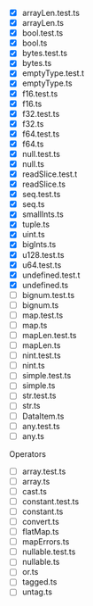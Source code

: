 - [x] arrayLen.test.ts
- [x] arrayLen.ts
- [x] bool.test.ts
- [x] bool.ts
- [x] bytes.test.ts
- [x] bytes.ts
- [x] emptyType.test.t
- [x] emptyType.ts
- [x] f16.test.ts
- [x] f16.ts
- [x] f32.test.ts
- [x] f32.ts
- [x] f64.test.ts
- [x] f64.ts
- [x] null.test.ts
- [x] null.ts
- [x] readSlice.test.t
- [x] readSlice.ts
- [x] seq.test.ts
- [x] seq.ts
- [x] smallInts.ts
- [x] tuple.ts
- [x] uint.ts
- [x] bigInts.ts
- [x] u128.test.ts
- [x] u64.test.ts
- [x] undefined.test.t
- [x] undefined.ts
- [ ] bignum.test.ts
- [ ] bignum.ts
- [ ] map.test.ts
- [ ] map.ts
- [ ] mapLen.test.ts
- [ ] mapLen.ts
- [ ] nint.test.ts
- [ ] nint.ts
- [ ] simple.test.ts
- [ ] simple.ts
- [ ] str.test.ts
- [ ] str.ts
- [ ] DataItem.ts
- [ ] any.test.ts
- [ ] any.ts

Operators

- [ ] array.test.ts
- [ ] array.ts
- [ ] cast.ts
- [ ] constant.test.ts
- [ ] constant.ts
- [ ] convert.ts
- [ ] flatMap.ts
- [ ] mapErrors.ts
- [ ] nullable.test.ts
- [ ] nullable.ts
- [ ] or.ts
- [ ] tagged.ts
- [ ] untag.ts